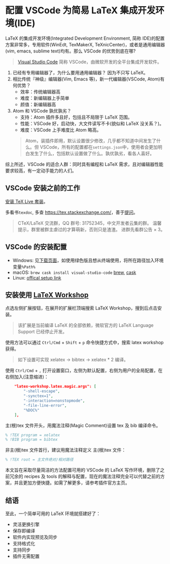 # 配置 VSCode 为简易 LaTeX 集成开发环境(IDE)

LaTeX 的集成开发环境(Integrated Development Environment, 简称 IDE)的配置方案非常多，专用软件(WinEdt, TexMakerX, TeXnicCenter)，或者是通用编辑器(vim, emacs, sublime text)均有。那么 VSCode 的优势到底在哪?

> [Visual Studio Code](https://code.visualstudio.com/)
> 简称 VSCode，由微软开发的全平台集成开发软件。

1. 已经有专用编辑器了，为什么要用通用编辑器？
    因为不只写 LaTeX。
1. 相比传统『神级』编辑器(Vim, Emacs 等)，新一代编辑器(VSCode, Atom)有何优势？
    - 效率：传统编辑器高
    - 难度：新编辑器上手简单
    - 颜值：新编辑器高
1. Atom 和 VSCode 孰优孰劣？
    - 支持：Atom 插件多且好，包括且不局限于 LaTeX 范围。
    - 性能：VSCode 好，启动快，大文件读写不卡(貌似和 LaTeX 没关系？)。
    - 难度：VSCode 上手难度比 Atom 略高。
    > Atom，装插件即用，默认设置很少修改，几乎都不知道中间发生了什么。但 VSCode，所有的配置都在`settings.json`中，使用者会更加明白发生了什么，包括默认设置做了什么。孰优孰劣，看各人喜好。

综上所述，VSCode 的适合人群：同时具有编程和 LaTeX 需求，且对编辑器性能要求较高，有一定动手能力的人们。

## VSCode 安装之前的工作

[安装 TeX Live 套装](https://liam0205.me/texlive/)。

多看书`texdoc`, 多查 <https://tex.stackexchange.com/>，善于[提问](https://github.com/ryanhanwu/How-To-Ask-Questions-The-Smart-Way/blob/master/README-zh_CN.md)。

> CTeX/LaTeX 交流群，QQ 群号: 31752345，中文开发者云集的群。
> 温馨提示，群里被群主虐过的才算萌新，否则只是渣渣。
> 进群先看群公告 × 3。

## VSCode 的安装配置

- Windows: 见[下载页面](https://code.visualstudio.com/download)，如使用绿色版且想从终端使用，将所在路径加入环境变量`%Path%`
- macOS: `brew cask install visual-studio-code` [brew](https://brew.sh/), [cask](https://caskroom.github.io/)
- Linux: [offical setup link](https://code.visualstudio.com/docs/setup/linux)

## 安装使用 [LaTeX Workshop](https://github.com/James-Yu/LaTeX-Workshop)

点选左侧扩展按钮，在展开的扩展栏顶端搜索 LaTeX Workshop，搜到后点击安装。
> 该扩展是当前编译 LaTeX 的全部依赖，微软官方的 LaTeX Language Support 已经停止开发。

使用方法可以通过 `Ctrl/Cmd` + `Shift` + `p` 命令快捷方式中，搜索 latex workshop 获得。

> 如下设置可实现 xelatex -> bibtex -> xelatex * 2 编译。

使用 `Ctrl/Cmd` + `,` 打开设置窗口，左侧为默认配置，右侧为用户的全局配置，在右侧加入(注意缩进)：

```json
    "latex-workshop.latex.magic.args": [
        "-shell-escape",
        "-synctex=1",
        "-interaction=nonstopmode",
        "-file-line-error",
        "%DOC%"
    ],
```

主(根)tex 文件开头，用魔法注释(Magic Comment)设置 tex 及 bib 编译命令。

```tex
% !TEX program = xelatex
% !BIB program = bibtex
```

非主(根)tex 文件首行，建议用魔法注释定义 主(根)tex 文件：

```tex
% !TEX root = 主文件绝对/相对路径
```

本文旨在采取尽量简洁的方法配置可用的 VSCode 的 LaTeX 写作环境，删除了之前冗余的 recipes 及 tools 的解释与配置，现在的魔法注释完全可以代替之前的方案，并且更加方便快捷。如需了解更多，请参考插件官方主页。

## 结语

至此，一个简单可用的 LaTeX 环境就搭建好了：

- 灵活更换引擎
- 保存即编译
- 软件内实现预览及同步
- 支持格式化
- 支持同步
- 插件无需配置
